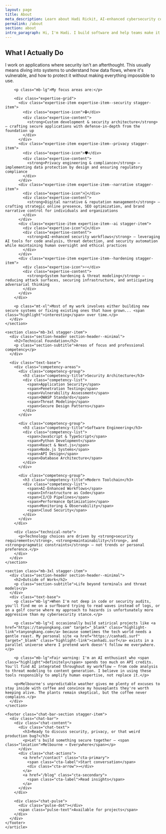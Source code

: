 ```yaml
---
layout: page
title: About
meta_description: Learn about Hadi Rickit, AI-enhanced cybersecurity consultant & software engineer in Melbourne. Expert in security audits, penetration testing, AI-powered security workflows, and secure software architecture. Serving clients worldwide.
permalink: /about
section: about
intro_paragraph: Hi, I'm Hadi. I build software and help teams make it more secure. Based in Melbourne, I spend most of my time thinking about **data privacy**, **system hardening**, and why things break when you least expect them to.
---
```


<div class="container container--narrow">
  <article>
    <section class="mb-3xl stagger-item">
      <h2>What I Actually Do</h2>
      <div class="text-base">
        <p class="mb-lg">I work on applications where security isn't an afterthought. This usually means diving into systems to understand how data flows, where it's vulnerable, and how to protect it without making everything impossible to use.</p>

        <p class="mb-lg">My focus areas are:</p>

        <div class="expertise-grid">
          <div class="expertise-item expertise-item--security stagger-item">
            <div class="expertise-icon">🔒</div>
            <div class="expertise-content">
              <strong>Custom development & security architecture</strong> — crafting secure applications with defense-in-depth from the foundation up
            </div>
          </div>
          <div class="expertise-item expertise-item--privacy stagger-item">
            <div class="expertise-icon">🛡️</div>
            <div class="expertise-content">
              <strong>Privacy engineering & compliance</strong> — implementing data protection by design and ensuring regulatory compliance
            </div>
          </div>
          <div class="expertise-item expertise-item--narrative stagger-item">
            <div class="expertise-icon">📝</div>
            <div class="expertise-content">
              <strong>Digital narrative & reputation management</strong> — crafting strategic online presence, SEO optimization, and brand narrative control for individuals and organizations
            </div>
          </div>
          <div class="expertise-item expertise-item--ai stagger-item">
            <div class="expertise-icon">🤖</div>
            <div class="expertise-content">
              <strong>AI-enhanced security workflows</strong> — leveraging AI tools for code analysis, threat detection, and security automation while maintaining human oversight and ethical practices
            </div>
          </div>
          <div class="expertise-item expertise-item--hardening stagger-item">
            <div class="expertise-icon">⚡</div>
            <div class="expertise-content">
              <strong>System hardening & threat modeling</strong> — reducing attack surfaces, securing infrastructure, and anticipating adversarial thinking
            </div>
          </div>
        </div>

        <p class="mt-xl">Most of my work involves either building new secure systems or fixing existing ones that have grown... <span class="highlight">interesting</span> over time.</p>
      </div>
    </section>

    <section class="mb-3xl stagger-item">
      <div class="section-header section-header--minimal">
        <h2>Technical Foundation</h2>
        <p class="section-subtitle">Areas of focus and professional competency</p>
      </div>

      <div class="text-base">
        <div class="competency-areas">
          <div class="competency-group">
            <h3 class="competency-title">Security Architecture</h3>
            <div class="competency-list">
              <span>Application Security</span>
              <span>Penetration Testing</span>
              <span>Vulnerability Assessment</span>
              <span>OWASP Standards</span>
              <span>Threat Modeling</span>
              <span>Secure Design Patterns</span>
            </div>
          </div>

          <div class="competency-group">
            <h3 class="competency-title">Software Engineering</h3>
            <div class="competency-list">
              <span>JavaScript & TypeScript</span>
              <span>Python Development</span>
              <span>React & Next.js</span>
              <span>Node.js Systems</span>
              <span>API Design</span>
              <span>Database Architecture</span>
            </div>
          </div>

          <div class="competency-group">
            <h3 class="competency-title">Modern Toolchain</h3>
            <div class="competency-list">
              <span>AI-Enhanced Workflows</span>
              <span>Infrastructure as Code</span>
              <span>CI/CD Pipelines</span>
              <span>Performance Optimization</span>
              <span>Monitoring & Observability</span>
              <span>Cloud Security</span>
            </div>
          </div>
        </div>

        <div class="technical-note">
          <p>Technology choices are driven by <strong>security requirements</strong>, <strong>maintainability</strong>, and <strong>pragmatic constraints</strong> — not trends or personal preference.</p>
        </div>
      </div>
    </section>

    <section class="mb-3xl stagger-item">
      <div class="section-header section-header--minimal">
        <h2>Outside of Work</h2>
        <p class="section-subtitle">Life beyond terminals and threat models</p>
      </div>
      <div class="text-base">
        <p class="mb-lg">When I'm not deep in code or security audits, you'll find me on a surfboard trying to read waves instead of logs, or on a golf course where my approach to hazards is unfortunately more aggressive than my cybersecurity stance.</p>

        <p class="mb-lg">I occasionally build satirical projects like <a href="https://tanyongkang.com" target="_blank" class="highlight-link">tanyongkang.com</a> because sometimes the tech world needs a gentle roast. My personal site <a href="https://canhadi.surf" target="_blank" class="highlight-link">canhadi.surf</a> exists in a parallel universe where I pretend work doesn't follow me everywhere.</p>

        <p class="mb-lg">Fair warning: I'm an AI enthusiast who <span class="highlight">definitely</span> spends too much on API credits. You'll find AI integrated throughout my workflow — from code analysis to threat modeling to content generation. I believe in using these tools responsibly to amplify human expertise, not replace it.</p>

        <p>Melbourne's unpredictable weather gives me plenty of excuses to stay inside with coffee and convince my houseplants they're worth keeping alive. The plants remain skeptical, but the coffee never complains.</p>
      </div>
    </section>

    <footer class="chat-bar-section stagger-item">
      <div class="chat-bar">
        <div class="chat-content">
          <div class="chat-text">
            <h3>Ready to discuss security, privacy, or that weird production bug?</h3>
            <p>Let's build something secure together — <span class="location">Melbourne → Everywhere</span></p>
          </div>
          <div class="chat-actions">
            <a href="/contact" class="cta-primary">
              <span class="cta-label">Start conversation</span>
              <div class="cta-arrow">→</div>
            </a>
            <a href="/blog" class="cta-secondary">
              <span class="cta-label">Read insights</span>
            </a>
          </div>
        </div>

        <div class="chat-pulse">
          <div class="pulse-dot"></div>
          <span class="pulse-text">Available for projects</span>
        </div>
      </div>
    </footer>
    </article>

</div>
